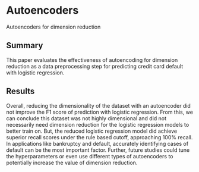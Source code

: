 # Autoencoders
Autoencoders for dimension reduction

## Summary

This paper evaluates the effectiveness of autoencoding for dimension reduction as a data preprocessing 
step for predicting credit card default with logistic regression.

## Results

Overall, reducing the dimensionality of the dataset with an autoencoder did not improve the F1 score of
prediction with logistic regression. From this, we can conclude this dataset was not highly dimensional 
and did not necessarily need dimension reduction for the logistic regression models to better train on.
But, the reduced logistic regression model did achieve superior recall scores under the rule based cutoff, 
approaching 100% recall. In applications like bankruptcy and default, accurately identifying cases of 
default can be the most important factor. Further, future studies could tune the hyperparameters or 
even use different types of autoencoders to potentially increase the value of dimension reduction.

